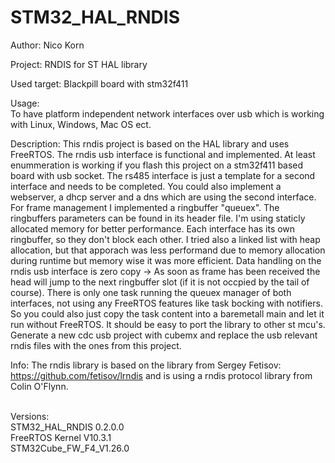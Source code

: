 # STM32_HAL_RNDIS
Author: Nico Korn

Project: 
RNDIS for ST HAL library

Used target: 
Blackpill board with stm32f411

Usage:	
To have platform independent network interfaces over usb which is working with Linux, Windows, Mac OS ect.

Description:
This rndis project is based on the HAL library and uses FreeRTOS. The rndis usb interface is functional and implemented. At least enummeration is working if you flash this project on a stm32f411 based board with usb socket.
The rs485 interface is just a template for a second interface and needs to be completed. You could also implement a webserver, a dhcp server and a dns which are using the second interface.
For frame management I implemented a ringbuffer "queuex". The ringbuffers parameters can be found in its header file. I'm using staticly allocated memory for better performance. Each interface has its own ringbuffer, so they don't block each other.
I tried also a linked list with heap allocation, but that apporach was less performand due to memory allocation during runtime but memory wise it was more efficient.
Data handling on the rndis usb interface is zero copy -> As soon as frame has been received the head will jump to the next ringbuffer slot (if it is not occpied by the tail of course).
There is only one task running the queuex manager of both interfaces, not using any FreeRTOS features like task bocking with notifiers. So you could also just copy the task content into a baremetall main and let it run without FreeRTOS.
It should be easy to port the library to other st mcu's. Generate a new cdc usb project with cubemx and replace the usb relevant rndis files with the ones from this project.

Info: 
The rndis library is based on the library from Sergey Fetisov: https://github.com/fetisov/lrndis and is using a rndis protocol library from Colin O'Flynn.

<br>Versions: 
<br>STM32_HAL_RNDIS 0.2.0.0 
<br>FreeRTOS Kernel V10.3.1 
<br>STM32Cube_FW_F4_V1.26.0 

